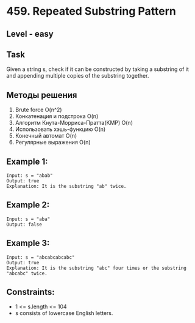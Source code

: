 # 459. Repeated Substring Pattern


## Level - easy


## Task
Given a string s, check if it can be constructed by taking a substring of it and appending multiple copies of the substring together.


## Методы решения
1. Brute force O(n^2)
2. Конкатенация и подстрока O(n)
3. Алгоритм Кнута-Морриса-Пратта(KMP) O(n)
4. Использовать хэшь-функцию O(n)
5. Конечный автомат O(n)
6. Регулярные выражения O(n)

## Example 1:
````
Input: s = "abab"
Output: true
Explanation: It is the substring "ab" twice.
```` 

## Example 2:
````
Input: s = "aba"
Output: false
````

## Example 3:
````
Input: s = "abcabcabcabc"
Output: true
Explanation: It is the substring "abc" four times or the substring "abcabc" twice.
````

## Constraints:
- 1 <= s.length <= 104
- s consists of lowercase English letters.